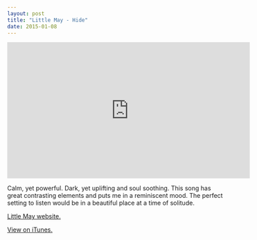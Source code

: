 ```yaml
---
layout: post
title: "Little May - Hide"
date: 2015-01-08
---
```

<span class="embed-youtube" style="text-align:center; display: block;"><iframe class='youtube-player' type='text/html' width='560' height='315' src='http://www.youtube.com/embed/w7Mj08UP7Yw?version=3&#038;rel=0&#038;fs=1&#038;autohide=2&#038;showsearch=0&#038;showinfo=1&#038;iv_load_policy=1&#038;wmode=transparent' allowfullscreen='true' style='border:0;'></iframe></span>
<p>Calm, yet powerful. Dark, yet uplifting and soul soothing. This song has great contrasting elements and puts me in a reminiscent mood. The perfect setting to listen would be in a beautiful place at a time of solitude.</p>
<p><a href="http://www.littlemaymusic.com/" target="_blank">Little May website.</a></p>
<p><a href="https://itunes.apple.com/au/artist/little-may/id669135941" target="_blank">View on iTunes.</a></p>
